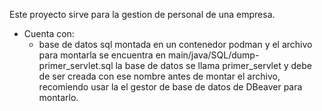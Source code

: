 Este proyecto sirve para la gestion de personal de una empresa.
- Cuenta con: 
    - base de datos sql montada en un contenedor podman y el archivo para montarla se encuentra en main/java/SQL/dump-primer_servlet.sql la base de datos se llama primer_servlet y debe de ser creada con ese nombre antes de montar el archivo, recomiendo usar la el gestor de base de datos de DBeaver para montarlo.

